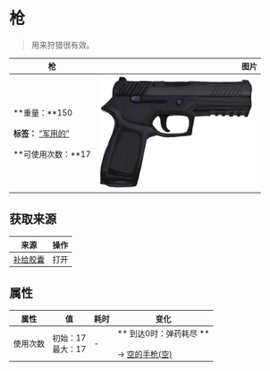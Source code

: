 # 枪  
> 用来狩猎很有效。  
  
  枪  |   图片   
 ----  |  ----:   
 **重量：**150<br><br>**标签：**	[“军用的”](tag_Military.md)<br><br>**可使用次数：**17  |  <img decoding="async" src="Sprite/Pistol.png" href="a.md" style="max-width:300px;max-height:300px;">   
  
## 获取来源  
来源  |  操作  
----  |  ----  
[补给胶囊](TV_SupplyCapsule.md)  |  打开  
## 属性   
属性  |  值  |  耗时  |  变化  
----  |  ----  |  ----  |  ----  
使用次数  |  初始：17<br>最大：17  |  -  |  ** 到达0时：弹药耗尽 **<br><br>→ [空的手枪(空)](GunEmpty.md)  
